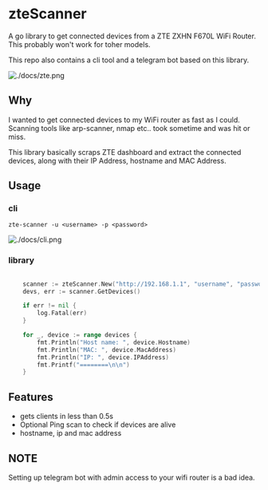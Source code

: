 # zteScanner


A go library to get connected 
devices from a ZTE ZXHN F670L WiFi Router.
This probably won't work for toher models.

This repo also contains a cli tool 
and a telegram bot based on this library.

![./docs/zte.png](router)

## Why
I wanted to get connected devices to 
my WiFi router as fast as I could.
Scanning tools like arp-scanner, nmap etc..
took sometime and was hit or miss.

This library basically scraps ZTE dashboard and
extract the connected devices, along with their
IP Address, hostname and MAC Address.

## Usage
### cli
```
zte-scanner -u <username> -p <password>
```

![./docs/cli.png](cli)

### library
```go

	scanner := zteScanner.New("http://192.168.1.1", "username", "password")
    devs, err := scanner.GetDevices()

	if err != nil {
		log.Fatal(err)
	}

	for _, device := range devices {
		fmt.Println("Host name: ", device.Hostname)
		fmt.Println("MAC: ", device.MacAddress)
		fmt.Println("IP: ", device.IPAddress)
		fmt.Printf("========\n\n")
	}

```

## Features
* gets clients in less than 0.5s
* Optional Ping scan to check if devices are alive
* hostname, ip and mac address

## NOTE
Setting up  telegram bot with admin access 
to your wifi router is a bad idea.

